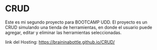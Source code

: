 # CRUD
Este es mi segundo proyecto para BOOTCAMP UDD.  El proyecto es un CRUD simulando una tienda de herramientas, en donde el usuario puede agregar, editar y eliminar las herramientas seleccionadas.

link del Hosting: https://braininabottle.github.io/CRUD/
